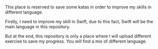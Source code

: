 This place is reserved to save some katas in order to improve my skills in different
language. 

Firstly, I need to improve my skill in Swift, due to this fact, Swift will 
be the main language in this repository.

But at the end, this repository is only a place where I will upload 
different exercise to save my progress. You will find a mix of different 
language. 
